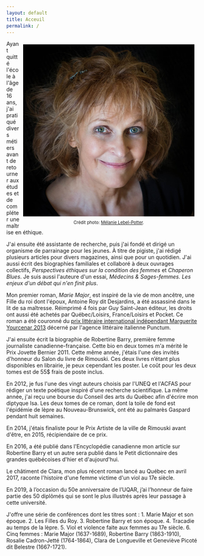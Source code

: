 ```yaml
---
layout: default
title: Acceuil
permalink: /
---
```


<div style='float:right; padding: 10px; font-size: 0.8em; text-align: center'>
  <img style="padding-bottom:0.5em;" src='images/sergine-2019-small.jpg' alt='photo'><br/>
  Crédit photo: <a href='https://www.facebook.com/melanie.lebelpotter'>Mélanie Lebel-Potter</a>.
</div>

Ayant quitté l'école à l'âge de 16 ans, j'ai pratiqué divers métiers avant de retourner aux études et de compléter une maîtrise en éthique.

J'ai ensuite été assistante de recherche, puis j'ai fondé et dirigé un organisme de parrainage pour les jeunes. À titre de pigiste, j'ai rédigé plusieurs articles pour divers magazines, ainsi que pour un quotidien. J'ai aussi écrit des biographies familiales et collaboré à deux ouvrages collectifs, *Perspectives éthiques sur la condition des femmes* et *Chaperon Blues*. Je suis aussi l'auteure d'un essai, *Médecins & Sages-femmes. Les enjeux d'un débat qui n'en finit plus*.

Mon premier roman, *Marie Major*, est inspiré de la vie de mon ancêtre, une Fille du roi dont l'époux, Antoine Roy dit Desjardins, a été assassiné dans le lit de sa maîtresse. Réimprimé 4 fois par Guy Saint-Jean éditeur, les droits ont aussi été achetés par Québec/Loisirs, France/Loisirs et Pocket. Ce roman a été couronné du [prix littéraire international indépendant Marguerite Yourcenar 2013](http://ici.radio-canada.ca/nouvelles/arts_et_spectacles/2013/08/14/001-sergine-desjardins-recoit-un-prix-litteraire.shtml) décerné par l'agence littéraire italienne Punctum.

J'ai ensuite écrit la biographie de Robertine Barry, première femme journaliste canadienne-française. Cette bio en deux tomes m'a mérité le Prix Jovette Bernier 2011. Cette même année, j'étais l'une des invités d'honneur du Salon du livre de Rimouski. Ces deux livres n’étant plus disponibles en librairie, je peux cependant les poster. Le coût pour les deux tomes est de 55$ frais de poste inclus.

En 2012, je fus l'une des vingt auteurs choisis par l'UNEQ et l'ACFAS pour rédiger un texte poétique inspiré d'une recherche scientifique. La même année, j'ai reçu une bourse du Conseil des arts du Québec afin d'écrire mon diptyque Isa. Les deux tomes de ce roman, dont la toile de fond est l'épidémie de lèpre au Nouveau-Brunswick, ont été au palmarès Gaspard pendant huit semaines.

En 2014, j'étais finaliste pour le Prix Artiste de la ville de Rimouski avant d'être, en 2015, récipiendaire de ce prix.

En 2016, a été publié dans l'Encyclopédie canadienne mon article sur Robertine Barry et un autre sera publié dans le Petit dictionnaire des grandes québécoises d'hier et d'aujourd'hui.

Le châtiment de Clara, mon plus récent roman lancé au Québec en avril 2017, raconte l'histoire d'une femme victime d'un viol au 17e siècle.

En 2019, à l’occasion du 50e anniversaire de l’UQAR, j’ai l’honneur de faire partie des 50 diplômés qui se sont le plus illustrés après leur passage à cette université.

J'offre une série de conférences dont les titres sont : 1. Marie Major et son époque. 2. Les Filles du Roy. 3. Robertine Barry et son époque. 4. Tracadie au temps de la lèpre. 5. Viol et violence faite aux femmes au 17e siècle. 6. Cinq femmes : Marie Major (1637-1689), Robertine Barry (1863-1910), Rosalie Cadron-Jetté (1764-1864), Clara de Longueville et Geneviève Picoté dit Belestre (1667-1721).
